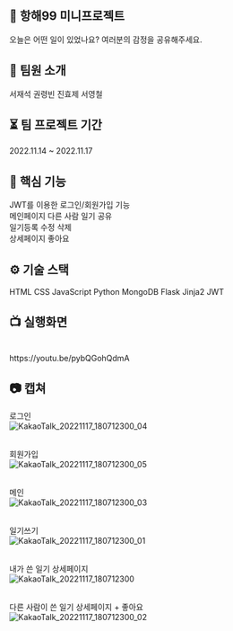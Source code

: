 ## 🚢 항해99 미니프로젝트 &nbsp; 
오늘은 어떤 일이 있었나요?  여러분의 감정을 공유해주세요.

## 👤 팀원 소개
서재석
권령빈
진효제
서영철

## ⏳ 팀 프로젝트 기간
2022.11.14 ~ 2022.11.17

## 🔑 핵심 기능
JWT를 이용한 로그인/회원가입 기능 &nbsp;&nbsp;  
메인페이지 다른 사람 일기 공유 &nbsp;&nbsp; <br/> 
일기등록 수정 삭제 &nbsp;&nbsp;  <br/> 
상세페이지 좋아요 &nbsp;&nbsp;  <br/> 


## ⚙️ 기술 스택
HTML
CSS
JavaScript
Python
MongoDB
Flask
Jinja2
JWT

## 📺 실행화면
<br/> 
https://youtu.be/pybQGohQdmA

## 📷 캡쳐

로그인<br/>
![KakaoTalk_20221117_180712300_04](https://user-images.githubusercontent.com/84319636/202405014-3fc0f568-bbad-499a-a3cb-451233a327d9.jpg)
<br/> <br/> 

회원가입<br/>
![KakaoTalk_20221117_180712300_05](https://user-images.githubusercontent.com/84319636/202405157-1ce0128d-cfaf-4944-aba0-a07118164bb2.jpg)
<br/> <br/> 

메인<br/>
![KakaoTalk_20221117_180712300_03](https://user-images.githubusercontent.com/84319636/202405279-416f3046-2b90-43fb-88d5-c9b38e0bd971.jpg)
<br/> <br/> 

일기쓰기<br/>
![KakaoTalk_20221117_180712300_01](https://user-images.githubusercontent.com/84319636/202405396-856c112e-85f8-4e16-8a4a-7560388085d6.jpg)
<br/> <br/>

내가 쓴 일기 상세페이지<br/>
![KakaoTalk_20221117_180712300](https://user-images.githubusercontent.com/84319636/202405541-3ef085d8-4bda-4875-a13c-e1596598fe84.jpg)
<br/> <br/>

다른 사람이 쓴 일기 상세페이지 + 좋아요<br/>
![KakaoTalk_20221117_180712300_02](https://user-images.githubusercontent.com/84319636/202405697-55202f6c-7b23-4aee-97fa-faf2e8449c08.jpg)
<br/> <br/>
